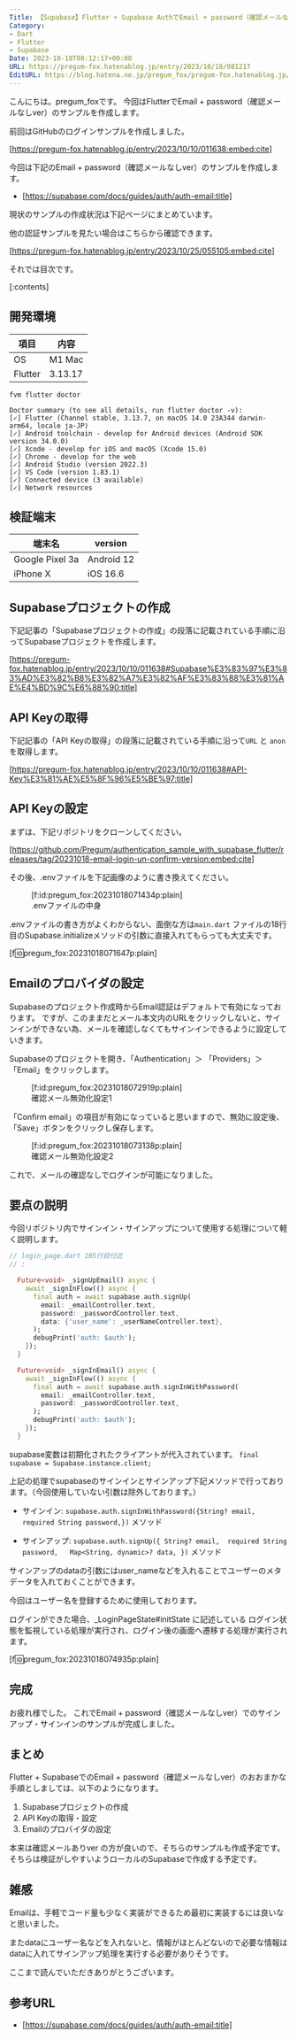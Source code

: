 ```yaml
---
Title: 【Supabase】Flutter + Supabase AuthでEmail + password（確認メールなしver）のサインアップ・サインイン処理のサンプルを作った【Flutter】
Category:
- Dart
- Flutter
- Supabase
Date: 2023-10-18T08:12:17+09:00
URL: https://pregum-fox.hatenablog.jp/entry/2023/10/18/081217
EditURL: https://blog.hatena.ne.jp/pregum_fox/pregum-fox.hatenablog.jp/atom/entry/6801883189051368248
---
```


こんにちは。pregum_foxです。
今回はFlutterでEmail + password（確認メールなしver）のサンプルを作成します。


前回はGitHubのログインサンプルを作成しました。

[https://pregum-fox.hatenablog.jp/entry/2023/10/10/011638:embed:cite]


今回は下記のEmail + password（確認メールなしver）のサンプルを作成します。

* [https://supabase.com/docs/guides/auth/auth-email:title]


現状のサンプルの作成状況は下記ページにまとめています。

他の認証サンプルを見たい場合はこちらから確認できます。




[https://pregum-fox.hatenablog.jp/entry/2023/10/25/055105:embed:cite]






それでは目次です。


[:contents]



<!-- more -->


## 開発環境

| 項目 | 内容 |
| --- | --- |
| OS | M1 Mac |
| Flutter | 3.13.17 |

```shell
fvm flutter doctor

Doctor summary (to see all details, run flutter doctor -v):
[✓] Flutter (Channel stable, 3.13.7, on macOS 14.0 23A344 darwin-arm64, locale ja-JP)
[✓] Android toolchain - develop for Android devices (Android SDK version 34.0.0)
[✓] Xcode - develop for iOS and macOS (Xcode 15.0)
[✓] Chrome - develop for the web
[✓] Android Studio (version 2022.3)
[✓] VS Code (version 1.83.1)
[✓] Connected device (3 available)
[✓] Network resources
```

## 検証端末
| 端末名 | version |
| --- | --- |
| Google Pixel 3a | Android 12 |
| iPhone X | iOS 16.6 |


## Supabaseプロジェクトの作成

下記記事の「Supabaseプロジェクトの作成」の段落に記載されている手順に沿ってSupabaseプロジェクトを作成します。


[https://pregum-fox.hatenablog.jp/entry/2023/10/10/011638#Supabase%E3%83%97%E3%83%AD%E3%82%B8%E3%82%A7%E3%82%AF%E3%83%88%E3%81%AE%E4%BD%9C%E6%88%90:title]


## API Keyの取得

下記記事の「API Keyの取得」の段落に記載されている手順に沿って`URL` と `anon` を取得します。

[https://pregum-fox.hatenablog.jp/entry/2023/10/10/011638#API-Key%E3%81%AE%E5%8F%96%E5%BE%97:title]


## API Keyの設定

まずは、下記リポジトリをクローンしてください。


[https://github.com/Pregum/authentication_sample_with_supabase_flutter/releases/tag/20231018-email-login-un-confirm-version:embed:cite]



その後、.envファイルを下記画像のように書き換えてください。

<figure class="figure-image figure-image-fotolife" title=".envファイルの中身">[f:id:pregum_fox:20231018071434p:plain]<figcaption>.envファイルの中身</figcaption></figure>

.envファイルの書き方がよくわからない、面倒な方は`main.dart` ファイルの18行目のSupabase.initializeメソッドの引数に直接入れてもらっても大丈夫です。

[f:id:pregum_fox:20231018071647p:plain]


## Emailのプロバイダの設定

Supabaseのプロジェクト作成時からEmail認証はデフォルトで有効になっております。
ですが、このままだとメール本文内のURLをクリックしないと、サインインができない為、メールを確認しなくてもサインインできるように設定していきます。

Supabaseのプロジェクトを開き、「Authentication」＞ 「Providers」＞「Email」をクリックします。

<figure class="figure-image figure-image-fotolife" title="確認メール無効化設定1">[f:id:pregum_fox:20231018072919p:plain]<figcaption>確認メール無効化設定1</figcaption></figure>


「Confirm email」の項目が有効になっていると思いますので、無効に設定後、「Save」ボタンをクリックし保存します。

<figure class="figure-image figure-image-fotolife" title="確認メール無効化設定2">[f:id:pregum_fox:20231018073138p:plain]<figcaption>確認メール無効化設定2</figcaption></figure>


これで、メールの確認なしでログインが可能になりました。


## 要点の説明

今回リポジトリ内でサインイン・サインアップについて使用する処理について軽く説明します。


```dart
// login_page.dart 105行目付近
// : 

  Future<void> _signUpEmail() async {
    await _signInFlow(() async {
      final auth = await supabase.auth.signUp(
        email: _emailController.text,
        password: _passwordController.text,
        data: {'user_name': _userNameController.text},
      );
      debugPrint('auth: $auth');
    });
  }

  Future<void> _signInEmail() async {
    await _signInFlow(() async {
      final auth = await supabase.auth.signInWithPassword(
        email: _emailController.text,
        password: _passwordController.text,
      );
      debugPrint('auth: $auth');
    });
  }
```

supabase変数は初期化されたクライアントが代入されています。
`final supabase = Supabase.instance.client;` 

上記の処理でsupabaseのサインインとサインアップ下記メソッドで行っております。（今回使用していない引数は除外しております。）

* サインイン: `supabase.auth.signInWithPassword({String? email, required String password,})` メソッド

* サインアップ: `supabase.auth.signUp({ String? email,  required String password,   Map<String, dynamic>? data, })` メソッド

サインアップのdataの引数にはuser_nameなどを入れることでユーザーのメタデータを入れておくことができます。

今回はユーザー名を登録するために使用しております。

ログインができた場合、_LoginPageState#initState に記述している ログイン状態を監視している処理が実行され、ログイン後の画面へ遷移する処理が実行されます。

[f:id:pregum_fox:20231018074935p:plain]



## 完成

お疲れ様でした。
これでEmail + password（確認メールなしver）でのサインアップ・サインインのサンプルが完成しました。


## まとめ

Flutter + SupabaseでのEmail + password（確認メールなしver）のおおまかな手順としましては、以下のようになります。

1. Supabaseプロジェクトの作成
2. API Keyの取得・設定
3. Emailのプロバイダの設定

本来は確認メールありver の方が良いので、そちらのサンプルも作成予定です。
そちらは検証がしやすいようローカルのSupabaseで作成する予定です。

## 雑感

Emailは、手軽でコード量も少なく実装ができるため最初に実装するには良いなと思いました。

またdataにユーザー名などを入れないと、情報がほとんどないので必要な情報はdataに入れてサインアップ処理を実行する必要がありそうです。

ここまで読んでいただきありがとうございます。

## 参考URL


* [https://supabase.com/docs/guides/auth/auth-email:title]






